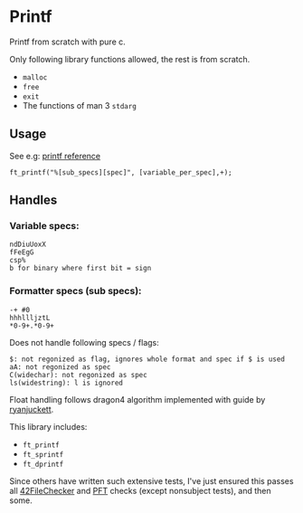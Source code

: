 # Printf

Printf from scratch with pure c.

Only following library functions allowed, the rest is from scratch.

- `malloc`
- `free`
- `exit`
- The functions of man 3 `stdarg`

## Usage

See e.g: [printf reference](http://www.cplusplus.com/reference/cstdio/printf/)

```
ft_printf("%[sub_specs][spec]", [variable_per_spec],+);
```

## Handles

### Variable specs:

```
ndDiuUoxX
fFeEgG
csp%
b for binary where first bit = sign
```

### Formatter specs (sub specs):

```
-+ #0
hhhllljztL
*0-9+.*0-9+
```

Does not handle following specs / flags:

```
$: not regonized as flag, ignores whole format and spec if $ is used
aA: not regonized as spec
C(widechar): not regonized as spec
ls(widestring): l is ignored
```

Float handling follows dragon4 algorithm implemented with guide by [ryanjuckett](http://www.ryanjuckett.com/programming/printing-floating-point-numbers).

This library includes:

- `ft_printf`
- `ft_sprintf`
- `ft_dprintf`

Since others have written such extensive tests, I've just ensured this passes all
[42FileChecker](https://github.com/jgigault/42FileChecker) and [PFT](https://github.com/gavinfielder/pft) checks (except nonsubject tests), and then some.

